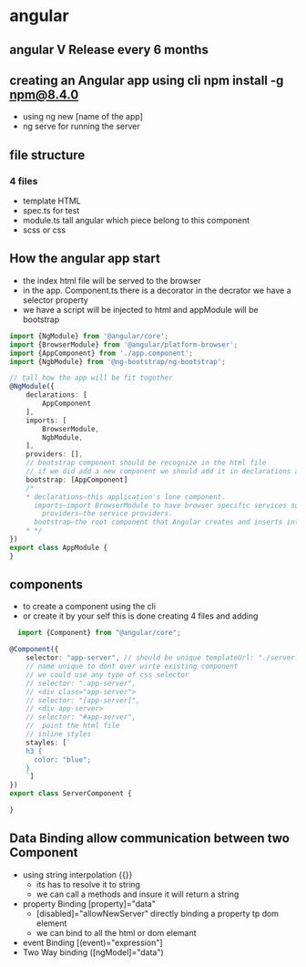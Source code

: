 # angular

## angular V Release every 6 months

## creating an Angular app using cli npm install -g npm@8.4.0

- using ng new [name of the app]
- ng serve for running the server

## file structure

### 4 files

- template HTML
- spec.ts for test
- module.ts tall angular which piece belong to this component
- scss or css

## How the angular app start

- the index html file will be served to the browser
- in the app. Component.ts there is a decorator in the decrator we have a selector property
- we have a script will be injected to html and appModule will be bootstrap

```ts
import {NgModule} from '@angular/core';
import {BrowserModule} from '@angular/platform-browser';
import {AppComponent} from './app.component';
import {NgbModule} from '@ng-bootstrap/ng-bootstrap';

// tall how the app will be fit togother 
@NgModule({
    declarations: [
        AppComponent
    ],
    imports: [
        BrowserModule,
        NgbModule,
    ],
    providers: [],
    // bootstrap component should be recognize in the html file
    // if we did add a new component we should add it in declarations array and 
    bootstrap: [AppComponent]
    /*
    * declarations—this application's lone component.
      imports—import BrowserModule to have browser specific services such as DOM rendering, sanitization, and location.
        providers—the service providers.
      bootstrap—the root component that Angular creates and inserts into the index.html host web page.
    * */
})
export class AppModule {
}

```

## components

- to create a component using the cli
- or create it by your self this is done creating 4 files and adding

```ts
  import {Component} from "@angular/core";

@Component({
    selector: "app-server", // should be unique templateUrl: "./server.component.html"
    // name unique to dont over wirte existing component
    // we could use any type of css selector 
    // selector: ".app-server",
    // <div class="app-server">
    // selector: "[app-server]",
    // <div app-server>
    // selector: "#app-server",
    //  point the html file
    // inline styles 
    stayles: [`
    h3 {
      color: "blue";
    }
    `]
})
export class ServerComponent {

}

```

## Data Binding allow communication between two Component

- using string interpolation {{}}
    - <!-- only strings --> its has to resolve it to string
    - we can call a methods and insure it will return a string
- property Binding [property]="data"
    - [disabled]="allowNewServer" directly binding a property tp dom element
    - we can bind to all the html or dom elemant
- event Binding [(event)="expression"]
- Two Way binding ([ngModel]="data")